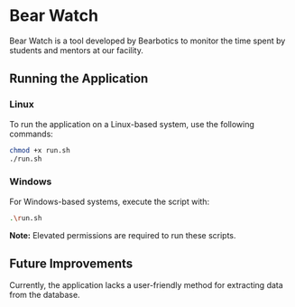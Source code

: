# Bear Watch

Bear Watch is a tool developed by Bearbotics to monitor the time spent by students and mentors at our facility.

## Running the Application

### Linux

To run the application on a Linux-based system, use the following commands:

```bash
chmod +x run.sh
./run.sh
```

### Windows

For Windows-based systems, execute the script with:

```bash
.\run.sh
```

**Note:** Elevated permissions are required to run these scripts.

## Future Improvements

Currently, the application lacks a user-friendly method for extracting data from the database.